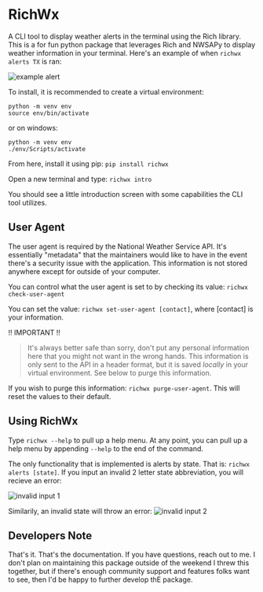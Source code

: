 # RichWx
A CLI tool to display weather alerts in the terminal using the Rich library. This is a for fun python package that leverages Rich and NWSAPy to display weather information in your terminal. Here's an example of when `richwx alerts TX` is ran:

![example alert](images/example_alerts.png)

To install, it is recommended to create a virtual environment:

```
python -m venv env
source env/bin/activate
```

or on windows:
```
python -m venv env
./env/Scripts/activate
```
From here, install it using pip: `pip install richwx`

Open a new terminal and type: `richwx intro`

You should see a little introduction screen with some capabilities the CLI tool utilizes.

## User Agent
The user agent is required by the National Weather Service API. It's essentially "metadata" that the maintainers would like to have in the event there's a security issue with the application. This information is not stored anywhere except for outside of your computer.

You can control what the user agent is set to by checking its value: `richwx check-user-agent`

You can set the value: `richwx set-user-agent [contact]`, where [contact] is your information.

!! IMPORTANT !!
> It's always better safe than sorry, don't put any personal information here that you might not want in the wrong hands. This information is only sent to the API in a header format, but it is saved _locally_ in your virtual environment. See below to purge this information.

If you wish to purge this information: `richwx purge-user-agent`. This will reset the values to their default.

Using RichWx
------------
Type ``richwx --help`` to pull up a help menu. At any point, you can pull up a help menu
by appending ``--help`` to the end of the command.

The only functionality that is implemented is alerts by state. That is: `richwx alerts [state]`. If you input an invalid 2 letter state abbreviation, you will recieve an error:

![invalid input 1](images/invalid_2_letters.png)

Similarily, an invalid state will throw an error:
![invalid input 2](images/invalid_state.png)

Developers Note
---------------
That's it. That's the documentation. If you have questions, reach out to me. I don't plan on maintaining this package outside of the weekend I threw this together, but if there's enough community support and features folks want to see, then I'd be happy to further develop thE package.


